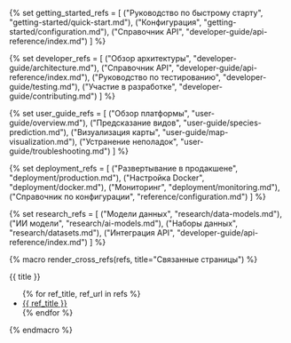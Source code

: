 <!-- Шаблоны перекрестных ссылок для общих связей между страницами -->

<!-- Перекрестные ссылки для раздела "Начало работы" -->
{% set getting_started_refs = [
    ("Руководство по быстрому старту", "getting-started/quick-start.md"),
    ("Конфигурация", "getting-started/configuration.md"),
    ("Справочник API", "developer-guide/api-reference/index.md")
] %}

<!-- Перекрестные ссылки для руководства разработчика -->
{% set developer_refs = [
    ("Обзор архитектуры", "developer-guide/architecture.md"),
    ("Справочник API", "developer-guide/api-reference/index.md"),
    ("Руководство по тестированию", "developer-guide/testing.md"),
    ("Участие в разработке", "developer-guide/contributing.md")
] %}

<!-- Перекрестные ссылки для руководства пользователя -->
{% set user_guide_refs = [
    ("Обзор платформы", "user-guide/overview.md"),
    ("Предсказание видов", "user-guide/species-prediction.md"),
    ("Визуализация карты", "user-guide/map-visualization.md"),
    ("Устранение неполадок", "user-guide/troubleshooting.md")
] %}

<!-- Перекрестные ссылки для развертывания -->
{% set deployment_refs = [
    ("Развертывание в продакшене", "deployment/production.md"),
    ("Настройка Docker", "deployment/docker.md"),
    ("Мониторинг", "deployment/monitoring.md"),
    ("Справочник по конфигурации", "reference/configuration.md")
] %}

<!-- Перекрестные ссылки для исследований -->
{% set research_refs = [
    ("Модели данных", "research/data-models.md"),
    ("ИИ модели", "research/ai-models.md"),
    ("Наборы данных", "research/datasets.md"),
    ("Интеграция API", "developer-guide/api-reference/index.md")
] %}

<!-- Макрос для отображения перекрестных ссылок -->
{% macro render_cross_refs(refs, title="Связанные страницы") %}
<div class="cross-reference">
    <div class="cross-reference__title">{{ title }}</div>
    <ul class="cross-reference__list">
    {% for ref_title, ref_url in refs %}
        <li class="cross-reference__item">
            <a href="{{ ref_url }}" class="cross-reference__link">{{ ref_title }}</a>
        </li>
    {% endfor %}
    </ul>
</div>
{% endmacro %}